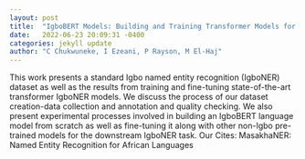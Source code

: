 ```yaml
---
layout: post
title:  "IgboBERT Models: Building and Training Transformer Models for the Igbo Language"
date:   2022-06-23 20:09:31 -0400
categories: jekyll update
author: "C Chukwuneke, I Ezeani, P Rayson, M El-Haj"
---
```

This work presents a standard Igbo named entity recognition (IgboNER) dataset as well as the results from training and fine-tuning state-of-the-art transformer IgboNER models. We discuss the process of our dataset creation-data collection and annotation and quality checking. We also present experimental processes involved in building an IgboBERT language model from scratch as well as fine-tuning it along with other non-Igbo pre-trained models for the downstream IgboNER task. Our  Cites: MasakhaNER: Named Entity Recognition for African Languages